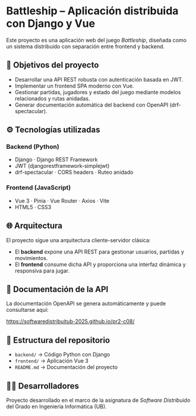 # Battleship – Aplicación distribuida con Django y Vue

Este proyecto es una aplicación web del juego *Battleship*, diseñada como un sistema distribuido con separación entre frontend y backend.

## 🧠 Objetivos del proyecto

- Desarrollar una API REST robusta con autenticación basada en JWT.
- Implementar un frontend SPA moderno con Vue.
- Gestionar partidas, jugadores y estado del juego mediante modelos relacionados y rutas anidadas.
- Generar documentación automática del backend con OpenAPI (drf-spectacular).

## ⚙️ Tecnologías utilizadas

### Backend (Python)
- Django · Django REST Framework
- JWT (djangorestframework-simplejwt)
- drf-spectacular · CORS headers · Ruteo anidado

### Frontend (JavaScript)
- Vue 3 · Pinia · Vue Router · Axios · Vite
- HTML5 · CSS3

## 🌐 Arquitectura

El proyecto sigue una arquitectura cliente-servidor clásica:

- El **backend** expone una API REST para gestionar usuarios, partidas y movimientos.
- El **frontend** consume dicha API y proporciona una interfaz dinámica y responsiva para jugar.

## 📄 Documentación de la API

La documentación OpenAPI se genera automáticamente y puede consultarse aquí:

https://softwaredistribuitub-2025.github.io/pr2-c08/

## 📁 Estructura del repositorio

- `backend/` → Código Python con Django
- `frontend/` → Aplicación Vue 3
- `README.md` → Documentación del proyecto

## 👨‍💻 Desarrolladores

Proyecto desarrollado en el marco de la asignatura de *Software Distribuido* del Grado en Ingeniería Informática (UB).

